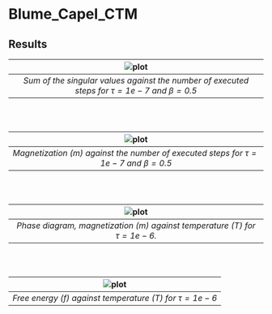 # Blume_Capel_CTM

## Results


| ![plot](data/sv_sums.png) | 
|:--:| 
| *Sum of the singular values against the number of executed steps for $`\tau = 1e-7`$ and $`\beta = 0.5`$* |

<br/><br/>

| ![plot](data/m_conv.png) | 
|:--:| 
| *Magnetization (m) against the number of executed steps for $\tau = 1e-7$ and $\beta = 0.5$* |

<br/><br/>

| ![plot](data/phase.png) | 
|:--:| 
| *Phase diagram, magnetization (m) against temperature (T) for $\tau = 1e-6$.* |

<br/><br/>

| ![plot](data/free.png) | 
|:--:| 
| *Free energy (f) against temperature (T) for $\tau = 1e-6$* |
